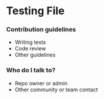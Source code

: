 # Testing File

### Contribution guidelines ###

* Writing tests
* Code review
* Other guidelines

### Who do I talk to? ###

* Repo owner or admin
* Other community or team contact
